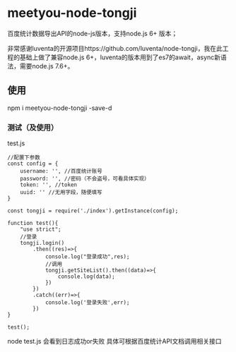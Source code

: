 # meetyou-node-tongji
百度统计数据导出API的node-js版本，支持node.js 6+ 版本；

非常感谢luventa的开源项目https://github.com/luventa/node-tongji，我在此工程的基础上做了兼容node.js 6+，luventa的版本用到了es7的await，async新语法，需要node.js 7.6+。

## 使用
npm i meetyou-node-tongji -save-d

### 测试（及使用）
test.js

```
//配置下参数
const config = {
    username: '', //百度统计账号
    password: '', //密码（不会盗号，可看具体实现）
    token: '', //token
    uuid: '' //无用字段，随便填写
}

const tongji = require('./index').getInstance(config);

function test(){
    "use strict";
    //登录
    tongji.login()
        .then((res)=>{
            console.log("登录成功",res);
            //调用
            tongji.getSiteList().then((data)=>{
                console.log(data);
            })
        })
        .catch((err)=>{
            console.log('登录失败',err);
        })
}

test();
```

node test.js 会看到日志成功or失败
具体可根据百度统计API文档调用相关接口
